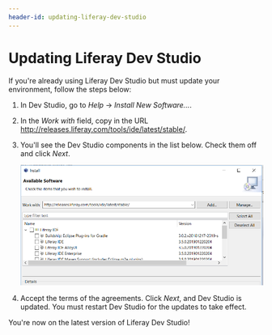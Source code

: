 ```yaml
---
header-id: updating-liferay-dev-studio
---
```


# Updating Liferay Dev Studio

If you're already using Liferay Dev Studio but must update your environment,
follow the steps below:

1.  In Dev Studio, go to *Help* &rarr; *Install New Software...*. 

2.  In the *Work with* field, copy in the URL
    http://releases.liferay.com/tools/ide/latest/stable/.

3.  You'll see the Dev Studio components in the list below. Check them off and
    click *Next*.

    ![Figure 1: Make sure to check all the Dev Studio components you wish to install.](../../../images/ide-updatesite-install.png)

4.  Accept the terms of the agreements. Click *Next*, and Dev Studio is updated.
    You must restart Dev Studio for the updates to take effect.

You're now on the latest version of Liferay Dev Studio!
